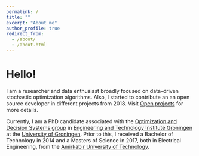 ```yaml
---
permalink: /
title: ""
excerpt: "About me"
author_profile: true
redirect_from: 
  - /about/
  - /about.html
---
```

Hello!
======
I am a researcher and data enthusiast broadly focused on data-driven stochastic optimization algorithms. Also, I started to contribute an an open source developer in different projects from 2018. Visit [Open projects](/projects/) for more details.

Currently, I am a PhD candidate associated with the [Optimization and Decision Systems group](https://www.rug.nl/research/enteg/optimization-and-decision-systems/) in [Engineering and Technology Institute Groningen](https://www.rug.nl/research/enteg/?lang=en) at the [University of Groningen](https://www.rug.nl/). Prior to this, I received a Bachelor of Technology in 2014 and a Masters of Science in 2017, both in Electrical Engineering, from the [Amirkabir University of Technology](https://aut.ac.ir/en).
